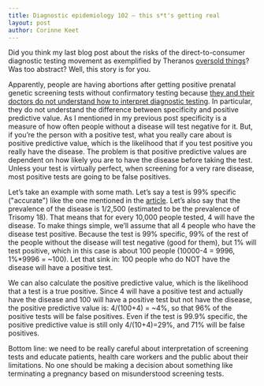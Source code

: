 ```yaml
---
title: Diagnostic epidemiology 102 – this s*t's getting real
layout: post
author: Corinne Keet
---
```


Did you think my last blog post about the risks of the
direct-to-consumer diagnostic testing movement as exemplified by
Theranos [oversold things](http://skybrudeconsulting.com/blog/2014/12/12/diagnostic-testing.html)?
Was too abstract? Well, this story is for you.

Apparently, people are having abortions after getting positive
prenatal genetic screening tests without confirmatory testing because
[they and their doctors do not understand how to interpret diagnostic
testing](http://www.bostonglobe.com/metro/2014/12/14/oversold-and-unregulated-flawed-prenatal-tests-leading-abortions-healthy-fetuses/aKFAOCP5N0Kr8S1HirL7EN/story.html). In
particular, they do not understand the difference between specificity
and positive predictive value. As I mentioned in my previous post
specificity is a measure of how often people without a disease will
test negative for it. But, if you’re the person with a positive test,
what you really care about is positive predictive value, which is the
likelihood that if you test positive you really have the disease. The
problem is that positive predictive values are dependent on how likely
you are to have the disease before taking the test. Unless your test
is virtually perfect, when screening for a very rare disease, most
positive tests are going to be false positives.

Let’s take an example with some math. Let’s say a test is 99% specific
("accurate") like the one mentioned in the
[article](http://www.bostonglobe.com/metro/2014/12/14/oversold-and-unregulated-flawed-prenatal-tests-leading-abortions-healthy-fetuses/aKFAOCP5N0Kr8S1HirL7EN/story.html).
Let’s also say that the prevalence of the disease is 1/2,500
(estimated to be the prevalence of Trisomy 18). That means that for
every 10,000 people tested, 4 will have the disease.  To make things
simple, we’ll assume that all 4 people who have the disease test
positive. Because the test is 99% specific, 99% of the rest of the
people without the disease will test negative (good for them), but 1%
will test positive, which in this case is about 100 people (10000-4 =
9996, 1%*9996 = ~100).  Let that sink in: 100 people who do NOT have
the disease will have a positive test.

We can also calculate the positive predictive value, which is the
likelihood that a test is a true positive. Since 4 will have a
positive test and actually have the disease and 100 will have a
positive test but not have the disease, the positive predictive value
is: 4/(100+4) = ~4%, so that 96% of the positive tests will be false
positives. Even if the test is 99.9% specific, the positive predictive
value is still only 4/(10+4)=29%, and 71% will be false positives.

Bottom line: we need to be really careful about interpretation of
screening tests and educate patients, health care workers and the
public about their limitations. No one should be making a decision
about something like terminating a pregnancy based on misunderstood
screening tests.
